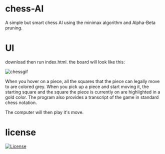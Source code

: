 # chess-AI 
A simple but smart chess AI using the minimax algorithm and Alpha-Beta pruning.

# UI
download then run index.html.
the board will look like this:

![chessgif](https://user-images.githubusercontent.com/82123863/114316528-f689cb00-9ad1-11eb-8501-25d02c31edd8.gif)

When you hover on a piece, all the squares that the piece can legally move to are colored grey. When you pick up a piece and start moving it, the starting square and the square the piece is currently on are highlighted in a gold color. The program also provides a transcript of the game in standard chess notation.

The computer will then play it's move.

# license 
[![License](https://img.shields.io/badge/License-EPL%201.0-red.svg)](https://opensource.org/licenses/EPL-1.0)

